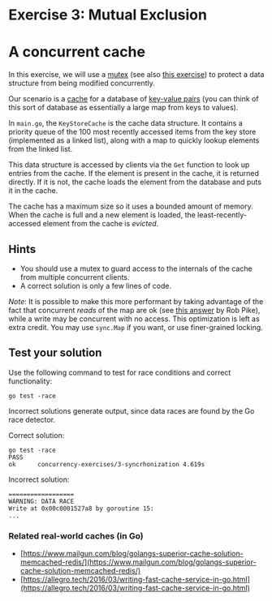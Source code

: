 # Exercise 3: Mutual Exclusion

# A concurrent cache

In this exercise, we will use a [mutex](https://gobyexample.com/mutexes) (see
also [this exercise](https://tour.golang.org/concurrency/9)) to protect a data
structure from being modified concurrently.

Our scenario is a [cache](https://en.wikipedia.org/wiki/Cache_(computing)) for a
database of [key-value
pairs](https://en.wikipedia.org/wiki/Attribute%E2%80%93value_pair) (you can
think of this sort of database as essentially a large map from keys to values).

In `main.go`, the `KeyStoreCache` is the cache data structure. It contains a
priority queue of the 100 most recently accessed items from the key store
(implemented as a linked list), along with a map to quickly lookup elements from
the linked list.

This data structure is accessed by clients via the `Get` function to look up
entries from the cache. If the element is present in the cache, it is returned
directly. If it is not, the cache loads the element from the database and puts
it in the cache. 

The cache has a maximum size so it uses a bounded amount of memory. When the
cache is full and a new element is loaded, the least-recently-accessed element
from the cache is _evicted_.

## Hints

* You should use a mutex to guard access to the internals of the cache from
  multiple concurrent clients.
* A correct solution is only a few lines of code.

*Note*: It is possible to make this more performant by taking advantage of the
fact that concurrent _reads_ of the map are ok (see [this
answer](https://groups.google.com/g/golang-nuts/c/HpLWnGTp-n8/m/hyUYmnWJqiQJ) by
Rob Pike), while a write may be concurrent with no access. This optimization is
left as extra credit. You may use `sync.Map` if you want, or use finer-grained
locking.

## Test your solution

Use the following command to test for race conditions and correct functionality:
```
go test -race
```

Incorrect solutions generate output, since data races are found by the Go race
detector.

Correct solution:
```
go test -race
PASS
ok      concurrency-exercises/3-syncrhonization 4.619s
```

Incorrect solution:
```
==================
WARNING: DATA RACE
Write at 0x00c0001527a8 by goroutine 15:
...
```

### Related real-world caches (in Go)

* [https://www.mailgun.com/blog/golangs-superior-cache-solution-memcached-redis/](https://www.mailgun.com/blog/golangs-superior-cache-solution-memcached-redis/)
* [https://allegro.tech/2016/03/writing-fast-cache-service-in-go.html](https://allegro.tech/2016/03/writing-fast-cache-service-in-go.html)
